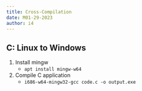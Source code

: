 ```yaml
---
title: Cross-Compilation
date: M01-29-2023
author: i4
---
```


## C: Linux to Windows
1. Install mingw
    - `apt install mingw-w64`
2. Compile C application
    - `i686-w64-mingw32-gcc code.c -o output.exe`
